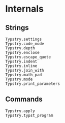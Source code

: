 
# Internals

## Strings

```@docs
Typstry.settings
Typstry.code_mode
Typstry.depth
Typstry.enclose
Typstry.escape_quote
Typstry.indent
Typstry.inline
Typstry.join_with
Typstry.math_pad
Typstry.mode
Typstry.print_parameters
```

## Commands

```@docs
Typstry.apply
Typstry.typst_program
```
